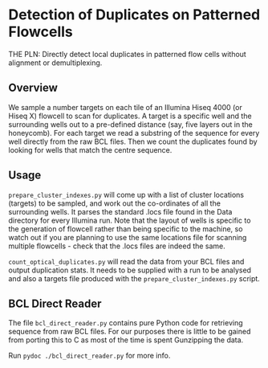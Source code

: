 Detection of Duplicates on Patterned Flowcells
==============================================

THE PLN: Directly detect local duplicates in patterned flow cells without alignment or demultiplexing.

Overview
--------

We sample a number targets on each tile of an Illumina Hiseq 4000 (or Hiseq X) flowcell to scan for duplicates.  A target is a specific well and the surrounding wells out to a pre-defined distance (say, five layers out in the honeycomb).  For each target we read a substring of the sequence for every well directly from the raw BCL files.  Then we count the duplicates found by looking for wells that match the centre sequence.

Usage
-----

```prepare_cluster_indexes.py``` will come up with a list of cluster locations (targets) to be sampled, and work out the co-ordinates of all the surrounding wells.  It parses the standard .locs file found in the Data directory for every Illumina run.  Note that the layout of wells is specific to the generation of flowcell rather than being specific to the machine, so watch out if you are planning to use the same locations file for scanning multiple flowcells - check that the .locs files are indeed the same.

```count_optical_duplicates.py``` will read the data from your BCL files and output duplication stats.  It needs to be supplied with a run to be analysed and also a targets file produced with the ```prepare_cluster_indexes.py``` script.

BCL Direct Reader
-----------------

The file ```bcl_direct_reader.py``` contains pure Python code for retrieving sequence from raw BCL files.  For our purposes there is little to be gained from porting this to C as most of the time is spent Gunzipping the data.

Run ```pydoc ./bcl_direct_reader.py``` for more info.

